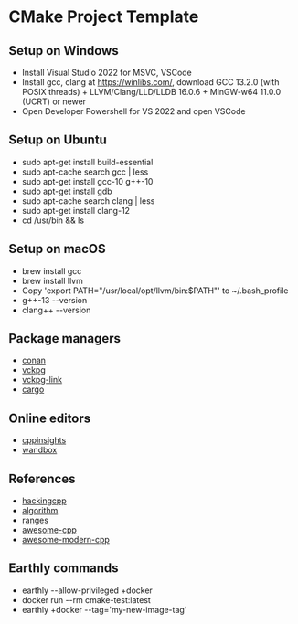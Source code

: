 # CMake Project Template

## Setup on Windows

- Install Visual Studio 2022 for MSVC, VSCode
- Install gcc, clang at https://winlibs.com/, download GCC 13.2.0 (with POSIX threads) + LLVM/Clang/LLD/LLDB 16.0.6 + MinGW-w64 11.0.0 (UCRT) or newer
- Open Developer Powershell for VS 2022 and open VSCode

## Setup on Ubuntu

- sudo apt-get install build-essential
- sudo apt-cache search gcc | less
- sudo apt-get install gcc-10 g++-10
- sudo apt-get install gdb
- sudo apt-cache search clang | less
- sudo apt-get install clang-12
- cd /usr/bin && ls

## Setup on macOS

- brew install gcc
- brew install llvm
- Copy 'export PATH="/usr/local/opt/llvm/bin:$PATH"' to ~/.bash_profile
- g++-13 --version
- clang++ --version

## Package managers

- [conan](https://conan.io/center)
- [vckpg](https://vcpkg.io/en/packages)
- [vckpg-link](https://vcpkg.link)
- [cargo](https://crates.io)

## Online editors

- [cppinsights](https://cppinsights.io)
- [wandbox](https://wandbox.org)

## References

- [hackingcpp](https://hackingcpp.com)
- [algorithm](https://en.cppreference.com/w/cpp/algorithm)
- [ranges](https://en.cppreference.com/w/cpp/ranges)
- [awesome-cpp](https://github.com/fffaraz/awesome-cpp)
- [awesome-modern-cpp](https://github.com/rigtorp/awesome-modern-cpp)

## Earthly commands

- earthly --allow-privileged +docker
- docker run --rm cmake-test:latest
- earthly +docker --tag='my-new-image-tag'

